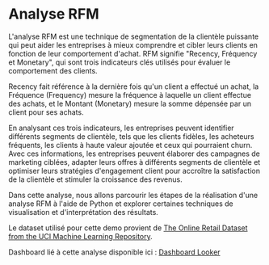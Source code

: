 # Analyse RFM

L'analyse RFM est une technique de segmentation de la clientèle puissante qui peut aider les entreprises à mieux comprendre et cibler leurs clients en fonction de leur comportement d'achat. RFM signifie "Recency, Fréquency et Monetary", qui sont trois indicateurs clés utilisés pour évaluer le comportement des clients.

Recency fait référence à la dernière fois qu'un client a effectué un achat, la Fréquence (Frequency) mesure la fréquence à laquelle un client effectue des achats, et le Montant (Monetary) mesure la somme dépensée par un client pour ses achats.

En analysant ces trois indicateurs, les entreprises peuvent identifier différents segments de clientèle, tels que les clients fidèles, les acheteurs fréquents, les clients à haute valeur ajoutée et ceux qui pourraient churn. Avec ces informations, les entreprises peuvent élaborer des campagnes de marketing ciblées, adapter leurs offres à différents segments de clientèle et optimiser leurs stratégies d'engagement client pour accroître la satisfaction de la clientèle et stimuler la croissance des revenus.

Dans cette analyse, nous allons parcourir les étapes de la réalisation d'une analyse RFM à l'aide de Python et explorer certaines techniques de visualisation et d'interprétation des résultats.


Le dataset utilisé pour cette demo provient de [The Online Retail Dataset from the UCI Machine Learning Repository](https://archive.ics.uci.edu/ml/datasets/Online+Retail#).

Dashboard lié à cette analyse disponible ici : [Dashboard Looker](https://lookerstudio.google.com/reporting/ce9d9987-9287-4a6d-ba74-42cf443f87d3)
